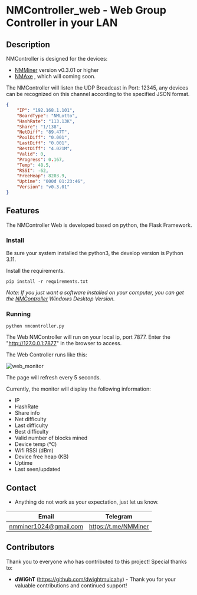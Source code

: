 # NMController_web - Web Group Controller in your LAN

## Description
NMController is designed for the devices:

- [NMMiner](https://github.com/NMminer1024/NMMiner.git) version v0.3.01 or higher
- [NMAxe](https://github.com/NMminer1024/ESP-Miner-NMAxe.git) , which will coming soon.

The NMController will listen the UDP Broadcast in Port: 12345, any devices can be recognized on this channel according to the specified JSON format.

```json
{
    "IP": "192.168.1.101",
    "BoardType": "NMLotto",
    "HashRate": "113.13K",
    "Share": "1/138",
    "NetDiff": "89.47T",
    "PoolDiff": "0.001",
    "LastDiff": "0.001",
    "BestDiff": "4.021M",
    "Valid": 0,
    "Progress": 0.167,
    "Temp": 48.5,
    "RSSI": -62,
    "FreeHeap": 8203.9,
    "Uptime": "000d 01:23:46",
    "Version": "v0.3.01"
}
```

## Features

The NMController Web is developed based on python, the Flask Framework.

### Install

Be sure your system installed the python3, the develop version is Python 3.11.

Install the requirements.

`pip install -r requirements.txt`

*Note: If you just want a software installed on your computer, you can get the [NMController](https://github.com/NMminer1024/NMController) Windows Desktop Version.*

### Running

`python nmcontroller.py`

The Web NMController will run on your local ip, port 7877. Enter the "http://127.0.0.1:7877" in the browser to access.

The Web Controller runs like this:

![web_monitor](pic/web_monitor2.png)

The page will refresh every 5 seconds.

Currently, the monitor will display the following information:
 - IP
 - HashRate
 - Share info
 - Net difficulty
 - Last difficulty
 - Best difficulty
 - Valid number of blocks mined
 - Device temp (℃)
 - Wifi RSSI (dBm)
 - Device free heap (KB)
 - Uptime
 - Last seen/updated

## Contact
- Anything do not work as your expectation, just let us know.

| Email                   |  Telegram                       |
| :-----------------:     |  :-----------------:            |
|nmminer1024@gmail.com    |  https://t.me/NMMiner |

## Contributors

Thank you to everyone who has contributed to this project! Special thanks to:

- **dWiGhT** (https://github.com/dwightmulcahy) - Thank you for your valuable contributions and continued support!

